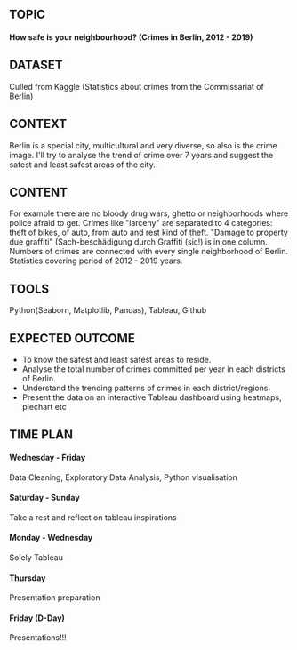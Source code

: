 ## TOPIC ##
#### How safe is your neighbourhood? (Crimes in Berlin, 2012 - 2019)

## DATASET 
Culled from Kaggle (Statistics about crimes from the Commissariat of Berlin)

## CONTEXT ##
Berlin is a special city, multicultural and very diverse, so also is the crime image. I'll try to analyse the trend of crime over 7 years and suggest the safest and least safest areas of the city.

## CONTENT ##
For example there are no bloody drug wars, ghetto or neighborhoods where police afraid to get. Crimes like "larceny" are separated to 4 categories: theft of bikes, of auto, from auto and rest kind of theft. 
"Damage to property due graffiti" (Sach-beschädigung durch Graffiti (sic!) is in one column. 
Numbers of crimes are connected with every single neighborhood of Berlin. Statistics covering period of 2012 - 2019 years.

## TOOLS ##
Python(Seaborn, Matplotlib, Pandas), Tableau, Github

## EXPECTED OUTCOME ##
- To know the safest and least safest areas to reside.
- Analyse the total number of crimes committed per year in each districts of Berlin.
- Understand the trending patterns of crimes in each district/regions.
- Present the data on an interactive Tableau dashboard using heatmaps, piechart etc

## TIME PLAN ##
#### Wednesday - Friday ####

Data Cleaning, Exploratory Data Analysis, Python visualisation

#### Saturday - Sunday ####

Take a rest and reflect on tableau inspirations

#### Monday - Wednesday ####

Solely Tableau

#### Thursday ####

Presentation preparation

#### Friday (D-Day) ####

Presentations!!!

